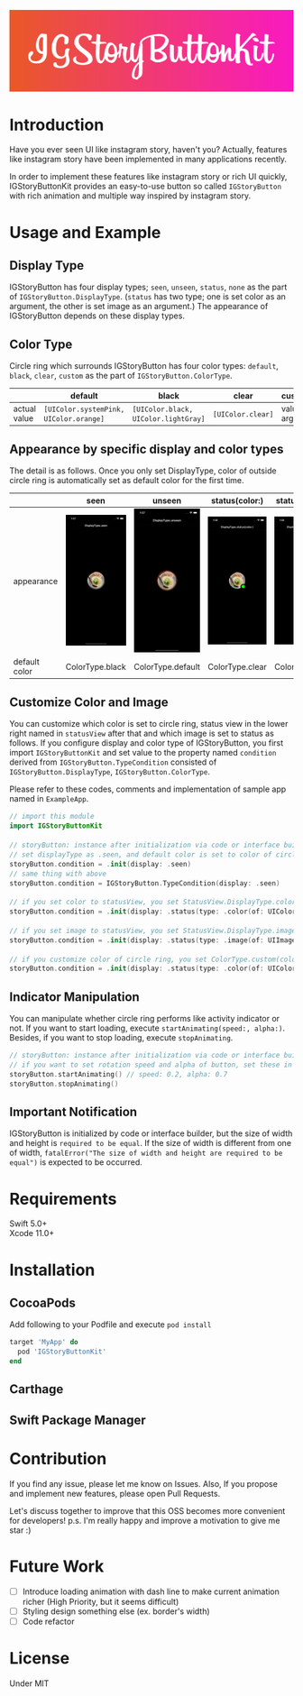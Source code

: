 <p align="center">
<img src="https://github.com/KaoruMuta/IGStoryButtonKit/blob/master/assets/logo.png">
</p>

# Introduction
Have you ever seen UI like instagram story, haven't you?
Actually, features like instagram story have been implemented in many applications recently. 

In order to implement these features like instagram story or rich UI quickly, IGStoryButtonKit provides an easy-to-use button so called `IGStoryButton` with rich animation and multiple way inspired by instagram story.

# Usage and Example
## Display Type
IGStoryButton has four display types; `seen`, `unseen`, `status`, `none` as the part of `IGStoryButton.DisplayType`. (`status` has two type; one is set color as an argument, the other is set image as an argument.)
The appearance of IGStoryButton depends on these display types. 

## Color Type
Circle ring which surrounds IGStoryButton has four color types: `default`, `black`, `clear`, `custom` as the part of `IGStoryButton.ColorType`.

||default|black|clear|custom(colors:)|
|----|----|----|----|----|
|actual value|`[UIColor.systemPink, UIColor.orange]`|`[UIColor.black, UIColor.lightGray]`|`[UIColor.clear]`|value set in argument|

## Appearance by specific display and color types
The detail is as follows. Once you only set DisplayType, color of outside circle ring is automatically set as default color for the first time.

||seen|unseen|status(color:)|status(image:)|none|
|----|----|----|----|----|----|
|appearance|<img src="https://github.com/KaoruMuta/IGStoryButtonKit/blob/master/assets/DisplayType.seen.png">|<img src="https://github.com/KaoruMuta/IGStoryButtonKit/blob/master/assets/DisplayType.unseen.png">|<img src="https://github.com/KaoruMuta/IGStoryButtonKit/blob/master/assets/DisplayType.status.color.png">|<img src="https://github.com/KaoruMuta/IGStoryButtonKit/blob/master/assets/DisplayType.status.image.png">|<img src="https://github.com/KaoruMuta/IGStoryButtonKit/blob/master/assets/DisplayType.none.png">|
|default color|ColorType.black|ColorType.default|ColorType.clear|ColorType.clear|ColorType.clear|

## Customize Color and Image
You can customize which color is set to circle ring, status view in the lower right named in `statusView` after that and which image is set to status as follows. If you configure display and color type of IGStoryButton, you first import `IGStoryButtonKit` and set value to the property named `condition` derived from `IGStoryButton.TypeCondition` consisted of `IGStoryButton.DisplayType`, `IGStoryButton.ColorType`.

Please refer to these codes, comments and implementation of sample app named in `ExampleApp`.

```swift
// import this module
import IGStoryButtonKit

// storyButton: instance after initialization via code or interface builder
// set displayType as .seen, and default color is set to color of circle ring because colorType is not set specifically 
storyButton.condition = .init(display: .seen)
// same thing with above
storyButton.condition = IGStoryButton.TypeCondition(display: .seen)

// if you set color to statusView, you set StatusView.DisplayType.color(of:) as type and specific color as UIColor in the argument of StatusView.DisplayType.color
storyButton.condition = .init(display: .status(type: .color(of: UIColor.green)))

// if you set image to statusView, you set StatusView.DisplayType.image(of:) as TypeCondition.DisplayType and specific image as UIImage in the argument of StatusView.DisplayType.image
storyButton.condition = .init(display: .status(type: .image(of: UIImage(named: "ramen"))))

// if you customize color of circle ring, you set ColorType.custom(colors:) in the argument as TypeCondition.ColorType and set the specific array consisted of UIColor to the argument of ColorType.custom
storyButton.condition = .init(display: .status(type: .color(of: UIColor.green)), color: .custom(colors: [UIColor.cyan, UIColor.yellow, UIColor.gray]))
```

## Indicator Manipulation
You can manipulate whether circle ring performs like activity indicator or not. If you want to start loading, execute `startAnimating(speed:, alpha:)`. Besides, if you want to stop loading, execute `stopAnimating`.

```swift
// storyButton: instance after initialization via code or interface builder
// if you want to set rotation speed and alpha of button, set these in argument of startAnimating(speed:, alpha):
storyButton.startAnimating() // speed: 0.2, alpha: 0.7
storyButton.stopAnimating()
```

## Important Notification
IGStoryButton is initialized by code or interface builder, but the size of width and height is `required to be equal`. If the size of width is different from one of width, `fatalError("The size of width and height are required to be equal")` is expected to be occurred.

# Requirements
Swift 5.0+<br>
Xcode 11.0+

# Installation
## CocoaPods
Add following to your Podfile and execute `pod install`
```rb
target 'MyApp' do
  pod 'IGStoryButtonKit'
end
```

## Carthage

## Swift Package Manager


# Contribution
If you find any issue, please let me know on Issues. Also, If you propose and implement new features, please open Pull Requests. 

Let's discuss together to improve that this OSS becomes more convenient for developers!
p.s. I'm really happy and improve a motivation to give me star :)

# Future Work
- [ ] Introduce loading animation with dash line to make current animation richer (High Priority, but it seems difficult)
- [ ] Styling design something else (ex. border's width) 
- [ ] Code refactor

# License
Under MIT
